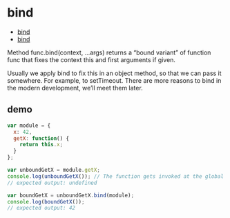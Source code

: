 # bind

- [bind](https://developer.mozilla.org/en-US/docs/Web/JavaScript/Reference/Global_Objects/Function/bind)
- [bind](https://javascript.info/bind)

Method func.bind(context, ...args) returns a “bound variant” of function func that fixes the context this and first arguments if given.

Usually we apply bind to fix this in an object method, so that we can pass it somewhere. For example, to setTimeout. There are more reasons to bind in the modern development, we’ll meet them later.

## demo

```js
var module = {
  x: 42,
  getX: function() {
    return this.x;
  }
};

var unboundGetX = module.getX;
console.log(unboundGetX()); // The function gets invoked at the global scope
// expected output: undefined

var boundGetX = unboundGetX.bind(module);
console.log(boundGetX());
// expected output: 42
```
